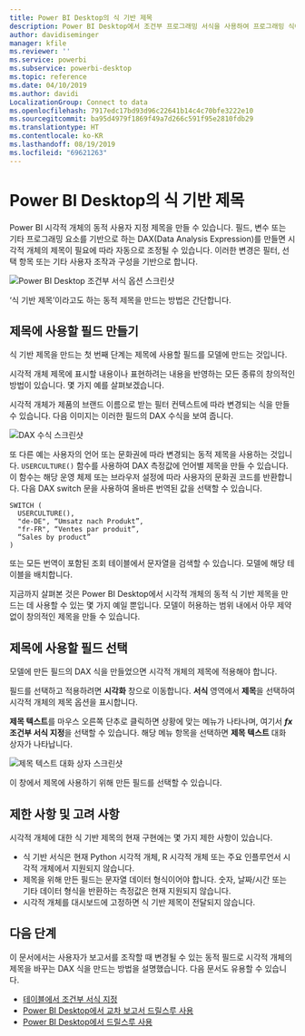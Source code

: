 ```yaml
---
title: Power BI Desktop의 식 기반 제목
description: Power BI Desktop에서 조건부 프로그래밍 서식을 사용하여 프로그래밍 식에 따라 변경되는 동적 제목 만들기
author: davidiseminger
manager: kfile
ms.reviewer: ''
ms.service: powerbi
ms.subservice: powerbi-desktop
ms.topic: reference
ms.date: 04/10/2019
ms.author: davidi
LocalizationGroup: Connect to data
ms.openlocfilehash: 7917edc17bd93d96c22641b14c4c70bfe3222e10
ms.sourcegitcommit: ba95d4979f1869f49a7d266c591f95e2810fdb29
ms.translationtype: HT
ms.contentlocale: ko-KR
ms.lasthandoff: 08/19/2019
ms.locfileid: "69621263"
---
```

# <a name="expression-based-titles-in-power-bi-desktop"></a>Power BI Desktop의 식 기반 제목

Power BI 시각적 개체의 동적 사용자 지정 제목을 만들 수 있습니다. 필드, 변수 또는 기타 프로그래밍 요소를 기반으로 하는 DAX(Data Analysis Expression)를 만들면 시각적 개체의 제목이 필요에 따라 자동으로 조정될 수 있습니다. 이러한 변경은 필터, 선택 항목 또는 기타 사용자 조작과 구성을 기반으로 합니다.

![Power BI Desktop 조건부 서식 옵션 스크린샷](media/desktop-conditional-formatting-visual-titles/expression-based-title-01.png)

‘식 기반 제목’이라고도 하는 동적 제목을 만드는 방법은 간단합니다.  

## <a name="create-a-field-for-your-title"></a>제목에 사용할 필드 만들기

식 기반 제목을 만드는 첫 번째 단계는 제목에 사용할 필드를 모델에 만드는 것입니다. 

시각적 개체 제목에 표시할 내용이나 표현하려는 내용을 반영하는 모든 종류의 창의적인 방법이 있습니다. 몇 가지 예를 살펴보겠습니다.

시각적 개체가 제품의 브랜드 이름으로 받는 필터 컨텍스트에 따라 변경되는 식을 만들 수 있습니다. 다음 이미지는 이러한 필드의 DAX 수식을 보여 줍니다.

![DAX 수식 스크린샷](media/desktop-conditional-formatting-visual-titles/expression-based-title-02.png)

또 다른 예는 사용자의 언어 또는 문화권에 따라 변경되는 동적 제목을 사용하는 것입니다. `USERCULTURE()` 함수를 사용하여 DAX 측정값에 언어별 제목을 만들 수 있습니다. 이 함수는 해당 운영 체제 또는 브라우저 설정에 따라 사용자의 문화권 코드를 반환합니다. 다음 DAX switch 문을 사용하여 올바른 번역된 값을 선택할 수 있습니다. 

```
SWITCH (
  USERCULTURE(),
  "de-DE", “Umsatz nach Produkt”,
  "fr-FR", “Ventes par produit”,
  “Sales by product”
)
```

또는 모든 번역이 포함된 조회 테이블에서 문자열을 검색할 수 있습니다. 모델에 해당 테이블을 배치합니다. 

지금까지 살펴본 것은 Power BI Desktop에서 시각적 개체의 동적 식 기반 제목을 만드는 데 사용할 수 있는 몇 가지 예일 뿐입니다. 모델이 허용하는 범위 내에서 아무 제약 없이 창의적인 제목을 만들 수 있습니다.


## <a name="select-your-field-for-your-title"></a>제목에 사용할 필드 선택

모델에 만든 필드의 DAX 식을 만들었으면 시각적 개체의 제목에 적용해야 합니다.

필드를 선택하고 적용하려면 **시각화** 창으로 이동합니다. **서식** 영역에서 **제목**을 선택하여 시각적 개체의 제목 옵션을 표시합니다. 

**제목 텍스트**를 마우스 오른쪽 단추로 클릭하면 상황에 맞는 메뉴가 나타나며, 여기서 **<em>fx</em>조건부 서식 지정**을 선택할 수 있습니다. 해당 메뉴 항목을 선택하면 **제목 텍스트** 대화 상자가 나타납니다. 

![제목 텍스트 대화 상자 스크린샷](media/desktop-conditional-formatting-visual-titles/expression-based-title-02b.png)

이 창에서 제목에 사용하기 위해 만든 필드를 선택할 수 있습니다.

## <a name="limitations-and-considerations"></a>제한 사항 및 고려 사항

시각적 개체에 대한 식 기반 제목의 현재 구현에는 몇 가지 제한 사항이 있습니다.

* 식 기반 서식은 현재 Python 시각적 개체, R 시각적 개체 또는 주요 인플루언서 시각적 개체에서 지원되지 않습니다.
* 제목을 위해 만든 필드는 문자열 데이터 형식이어야 합니다. 숫자, 날짜/시간 또는 기타 데이터 형식을 반환하는 측정값은 현재 지원되지 않습니다.
* 시각적 개체를 대시보드에 고정하면 식 기반 제목이 전달되지 않습니다.

## <a name="next-steps"></a>다음 단계

이 문서에서는 사용자가 보고서를 조작할 때 변경될 수 있는 동적 필드로 시각적 개체의 제목을 바꾸는 DAX 식을 만드는 방법을 설명했습니다. 다음 문서도 유용할 수 있습니다.

* [테이블에서 조건부 서식 지정](desktop-conditional-table-formatting.md)
* [Power BI Desktop에서 교차 보고서 드릴스루 사용](desktop-cross-report-drill-through.md)
* [Power BI Desktop에서 드릴스루 사용](desktop-drillthrough.md)
